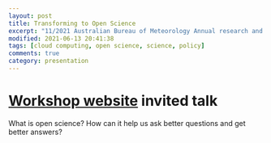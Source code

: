```yaml
---
layout: post
title: Transforming to Open Science 
excerpt: "11/2021 Australian Bureau of Meteorology Annual research and development workshop, invited presentation on open source science."
modified: 2021-06-13 20:41:38
tags: [cloud computing, open science, science, policy]
comments: true
category: presentation
---
```

# [Workshop website](http://www.bom.gov.au/research/workshop/2021/) invited talk
What is open science? How can it help us ask better questions and get better answers?

